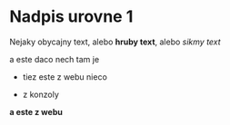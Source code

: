 # Nadpis urovne 1

Nejaky obycajny text, alebo **hruby text**, alebo *sikmy text*


a este daco nech tam je


+ tiez este z webu nieco


- z konzoly


**a este z webu**

